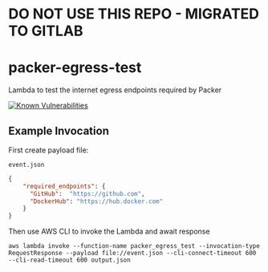 # DO NOT USE THIS REPO - MIGRATED TO GITLAB

# packer-egress-test
Lambda to test the internet egress endpoints required by Packer
 
[![Known Vulnerabilities](https://snyk.io//test/github/dwp/packer-egress-test/badge.svg?targetFile=requirements.txt)](https://snyk.io//test/github/dwp/packer-egress-test?targetFile=requirements.txt)

## Example Invocation
First create payload file:

`event.json`
```json
{
    "required_endpoints": {
      "GitHub":  "https://github.com",
      "DockerHub": "https://hub.docker.com"
    }
}
```

Then use AWS CLI to invoke the Lambda and await response

`aws lambda invoke --function-name packer_egress_test --invocation-type RequestResponse --payload file://event.json --cli-connect-timeout 600 --cli-read-timeout 600 output.json`